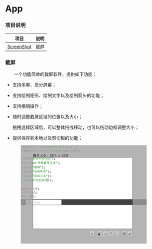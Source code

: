 # App

### 项目说明

| 项目                         | 说明                  |
|------------------------------|-----------------------|
| [ScreenShot](#jump_ScreenShot)| 截屏          |

### <span id="jump_ScreenShot">截屏</span>

&emsp;&emsp;一个功能简单的截屏软件，提供如下功能：

- 支持多屏、高分屏幕；
  
- 支持绘制矩形、绘制文字以及绘制箭头的功能；
  
- 支持撤销操作；
  
- 随时调整截屏区域的位置以及大小；
  
  拖拽选择区域后，可以整体拖拽移动，也可以拖动边框调整大小；

- 提供保存到本地以及剪切板的功能；

<center><img src=./doc/image/screen_shot.png width=80% /></center>